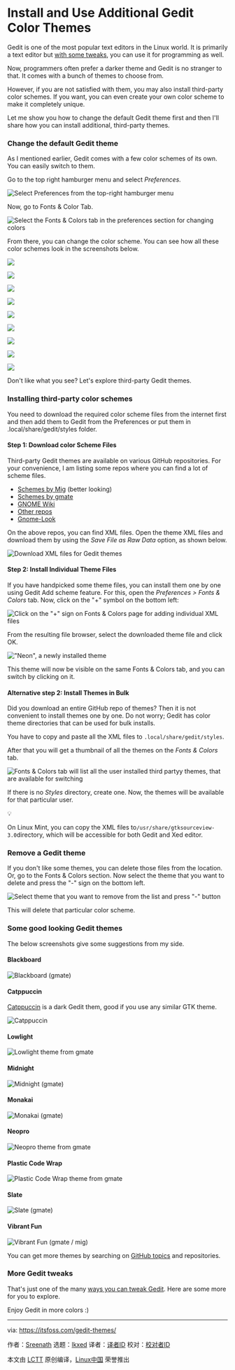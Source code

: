 [#]: subject: "Install and Use Additional Gedit Color Themes"
[#]: via: "https://itsfoss.com/gedit-themes/"
[#]: author: "Sreenath https://itsfoss.com/author/sreenath/"
[#]: collector: "lkxed"
[#]: translator: " "
[#]: reviewer: " "
[#]: publisher: " "
[#]: url: " "

Install and Use Additional Gedit Color Themes
======

Gedit is one of the most popular text editors in the Linux world. It is primarily a text editor but [with some tweaks][1], you can use it for programming as well.

Now, programmers often prefer a darker theme and Gedit is no stranger to that. It comes with a bunch of themes to choose from.

However, if you are not satisfied with them, you may also install third-party color schemes. If you want, you can even create your own color scheme to make it completely unique.

Let me show you how to change the default Gedit theme first and then I'll share how you can install additional, third-party themes.

### Change the default Gedit theme

As I mentioned earlier, Gedit comes with a few color schemes of its own. You can easily switch to them.

Go to the top right hamburger menu and select _Preferences._

![Select Preferences from the top-right hamburger menu][2]

Now, go to Fonts & Color Tab.

![Select the Fonts & Colors tab in the preferences section for changing colors][3]

From there, you can change the color scheme. You can see how all these color schemes look in the screenshots below.

![][4]

![][5]

![][6]

![][7]

![][8]

![][9]

![][10]

![][11]

![][12]

Don't like what you see? Let's explore third-party Gedit themes.

### Installing third-party color schemes

You need to download the required color scheme files from the internet first and then add them to Gedit from the Preferences or put them in .local/share/gedit/styles folder.

#### Step 1: Download color Scheme Files

Third-party Gedit themes are available on various GitHub repositories. For your convenience, I am listing some repos where you can find a lot of scheme files.

- [Schemes by Mig][13] (better looking)
- [Schemes by gmate][14]
- [GNOME Wiki][15]
- [Other repos][16]
- [Gnome-Look][17]

On the above repos, you can find XML files. Open the theme XML files and download them by using the _Save File as Raw Data_ option, as shown below.

![Download XML files for Gedit themes][18]

#### Step 2: Install Individual Theme Files

If you have handpicked some theme files, you can install them one by one using Gedit Add scheme feature. For this, open the _Preferences > Fonts & Colors_ tab. Now, click on the "+" symbol on the bottom left:

![Click on the "+" sign on Fonts & Colors page for adding individual XML files][19]

From the resulting file browser, select the downloaded theme file and click OK.

!["Neon", a newly installed theme][20]

This theme will now be visible on the same Fonts & Colors tab, and you can switch by clicking on it.

#### Alternative step 2: Install Themes in Bulk

Did you download an entire GitHub repo of themes? Then it is not convenient to install themes one by one. Do not worry; Gedit has color theme directories that can be used for bulk installs.

You have to copy and paste all the XML files to `.local/share/gedit/styles`.

After that you will get a thumbnail of all the themes on the _Fonts & Colors_ tab.

![Fonts & Colors tab will list all the user installed third partyy themes, that are available for switching][21]

If there is no _Styles_ directory, create one. Now, the themes will be available for that particular user.

💡

On Linux Mint, you can copy the XML files to`/usr/share/gtksourceview-3.0`directory, which will be accessible for both Gedit and Xed editor.

### Remove a Gedit theme

If you don't like some themes, you can delete those files from the location. Or, go to the Fonts & Colors section. Now select the theme that you want to delete and press the "-" sign on the bottom left.

![Select theme that you want to remove from the list and press "-" button][22]

This will delete that particular color scheme.

### Some good looking Gedit themes

The below screenshots give some suggestions from my side.

#### Blackboard

![Blackboard (gmate)][23]

#### Catppuccin

[Catppuccin][24] is a dark Gedit them, good if you use any similar GTK theme.

![Catppuccin][25]

#### Lowlight

![Lowlight theme from gmate][26]

#### Midnight

![Midnight (gmate)][27]

#### Monakai

![Monakai (gmate)][28]

#### Neopro

![Neopro theme from gmate][29]

#### Plastic Code Wrap

![Plastic Code Wrap theme from gmate][30]

#### Slate

![Slate (gmate)][31]

#### Vibrant Fun

![Vibrant Fun (gmate / mig)][32]

You can get more themes by searching on [GitHub topics][33] and repositories.

### More Gedit tweaks

That's just one of the many [ways you can tweak Gedit][1]. Here are some more for you to explore.

Enjoy Gedit in more colors :)

--------------------------------------------------------------------------------

via: https://itsfoss.com/gedit-themes/

作者：[Sreenath][a]
选题：[lkxed][b]
译者：[译者ID](https://github.com/译者ID)
校对：[校对者ID](https://github.com/校对者ID)

本文由 [LCTT](https://github.com/LCTT/TranslateProject) 原创编译，[Linux中国](https://linux.cn/) 荣誉推出

[a]: https://itsfoss.com/author/sreenath/
[b]: https://github.com/lkxed/
[1]: https://itsfoss.com/gedit-tweaks/
[2]: https://itsfoss.com/content/images/2023/07/select-preferences.png
[3]: https://itsfoss.com/content/images/2023/07/Fonts-and-Colors-tab-change-default-themes.png
[4]: https://itsfoss.com/content/images/2023/07/Default-Classic.png
[5]: https://itsfoss.com/content/images/2023/07/Default-Cobalt.png
[6]: https://itsfoss.com/content/images/2023/07/Default-Kate.png
[7]: https://itsfoss.com/content/images/2023/07/Default-Oblivion.png
[8]: https://itsfoss.com/content/images/2023/07/Default-Solarized-Dark.png
[9]: https://itsfoss.com/content/images/2023/07/default-Solarized-Light.png
[10]: https://itsfoss.com/content/images/2023/07/Default-tango.png
[11]: https://itsfoss.com/content/images/2023/07/Default-Yaru.png
[12]: https://itsfoss.com/content/images/2023/07/Default-Yaru-Dark.png
[13]: https://github.com:443/mig/gedit-themes
[14]: https://github.com:443/gmate/gmate/tree/master/styles
[15]: https://wiki.gnome.org:443/Projects/GtkSourceView/StyleSchemes
[16]: https://github.com:443/topics/gedit-theme
[17]: https://www.gnome-look.org:443/browse?cat=279&ord=latest
[18]: https://itsfoss.com/content/images/2023/07/save-raw-data-1.png
[19]: https://itsfoss.com/content/images/2023/07/Select-plus-sign-to-add-schemes.png
[20]: https://itsfoss.com/content/images/2023/07/newly-installed-theme.png
[21]: https://itsfoss.com/content/images/2023/07/multiple-installed-themes.png
[22]: https://itsfoss.com/content/images/2023/07/remove-a-theme.png
[23]: https://itsfoss.com/content/images/2023/07/Blackboard.png
[24]: https://github.com:443/catppuccin/gedit
[25]: https://itsfoss.com/content/images/2023/07/Catppuccin-macchiato.png
[26]: https://itsfoss.com/content/images/2023/07/Lowlight.png
[27]: https://itsfoss.com/content/images/2023/07/Midnight.png
[28]: https://itsfoss.com/content/images/2023/07/Monakai.png
[29]: https://itsfoss.com/content/images/2023/07/Neopro.png
[30]: https://itsfoss.com/content/images/2023/07/Plastic-code-wrap.png
[31]: https://itsfoss.com/content/images/2023/07/slate.png
[32]: https://itsfoss.com/content/images/2023/07/Vibrant-fun.png
[33]: https://github.com:443/topics/gedit-theme
